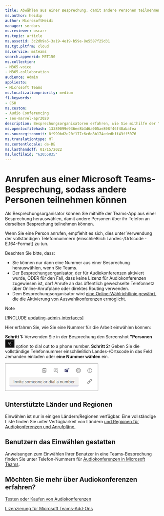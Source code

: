 ```yaml
---
title: Abwählen aus einer Besprechung, damit andere Personen teilnehmen können
ms.author: heidip
author: MicrosoftHeidi
manager: serdars
ms.reviewer: oscarr
ms.topic: article
ms.assetid: 3c2db9a5-3a19-4e19-b59e-8e5587f25d31
ms.tgt.pltfrm: cloud
ms.service: msteams
search.appverid: MET150
ms.collection:
- M365-voice
- M365-collaboration
audience: Admin
appliesto:
- Microsoft Teams
ms.localizationpriority: medium
f1.keywords:
- CSH
ms.custom:
- Audio Conferencing
- seo-marvel-apr2020
description: Besprechungsorganisatoren erfahren, wie Sie mithilfe der Teams-App auswählen, damit andere Personen über ihr Telefon an derselben Besprechung teilnehmen können.
ms.openlocfilehash: 13389099e936ee8b3d6a005ae808f46f48abafea
ms.sourcegitcommit: 8f999bd2e20f177c6c6d8b174ededbff43ff5076
ms.translationtype: MT
ms.contentlocale: de-DE
ms.lasthandoff: 01/15/2022
ms.locfileid: "62055835"
---
```

# <a name="dialing-out-from-a-microsoft-teams-meeting-so-other-people-can-join-it"></a>Anrufen aus einer Microsoft Teams-Besprechung, sodass andere Personen teilnehmen können

Als Besprechungsorganisator können Sie mithilfe der Teams-App aus einer Besprechung herauswählen, damit andere Personen über ihr Telefon an derselben Besprechung teilnehmen können.

Wenn Sie eine Person anrufen, empfiehlt es sich, dies unter Verwendung der vollständigen Telefonnummern (einschließlich Landes-/Ortscode - E.164-Format) zu tun.
  
  Beachten Sie bitte, dass:

- Sie können nur dann eine Nummer aus einer Besprechung herauswählen, wenn Sie Teams.
- Der Besprechungsorganisator, der für Audiokonferenzen aktiviert wurde, ODER für den Fall, dass keine Lizenz für Audiokonferenzen zugewiesen ist, darf Anrufe an das öffentlich gewechselte Telefonnetz über Online-Anrufpläne oder direktes Routing verwenden.
- Dem Besprechungsorganisator wird [eine Online-Wählrichtlinie gewährt,](/powershell/module/skype/grant-csdialoutpolicy?view=skype-ps) die die Aktivierung von Auswahlkonferenzen ermöglicht.

> [!NOTE]
> [!INCLUDE [updating-admin-interfaces](includes/updating-admin-interfaces.md)]

Hier erfahren Sie, wie Sie eine Nummer für die Arbeit einwählen können:

 **Schritt 1:** Verwenden Sie in der Besprechung den Screenshot **"Personen** ![ hinzufügen" der Schaltfläche "Personen hinzufügen".](media/add-people-button.png) option to dial out to a phone number.
 **Schritt 2:** Geben Sie die vollständige Telefonnummer einschließlich Landes-/Ortscode in das Feld Jemanden einladen oder **eine Nummer wählen** ein.
  
![Screenshot des Felds "Jemanden einladen oder eine Nummer wählen"](media/invite-someone-box.png)

## <a name="supported-countries-and-regions"></a>Unterstützte Länder und Regionen

Einwählen ist nur in einigen Ländern/Regionen verfügbar. Eine vollständige Liste finden Sie unter Verfügbarkeit von Ländern [und Regionen für Audiokonferenzen und Anrufpläne.](country-and-region-availability-for-audio-conferencing-and-calling-plans/country-and-region-availability-for-audio-conferencing-and-calling-plans.md)

## <a name="allow-users-to-dial-in"></a>Benutzern das Einwählen gestatten

Anweisungen zum Einwählen Ihrer Benutzer in eine Teams-Besprechung finden Sie unter Telefon-Nummern für [Audiokonferenzen in Microsoft Teams](phone-numbers-for-audio-conferencing-in-teams.md).

## <a name="want-to-know-more-about-audio-conferencing"></a>Möchten Sie mehr über Audiokonferenzen erfahren?

[Testen oder Kaufen von Audiokonferenzen](try-or-purchase-audio-conferencing-in-office-365-for-teams.md)

[Lizenzierung für Microsoft Teams-Add-Ons](./teams-add-on-licensing/microsoft-teams-add-on-licensing.md)
